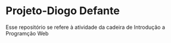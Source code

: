 # Projeto-Diogo Defante

Esse repositório se refere à atividade da cadeira de Introdução a Programção Web
